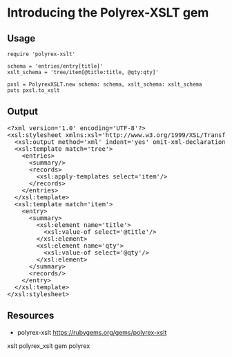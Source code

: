 # Introducing the Polyrex-XSLT gem

## Usage

    require 'polyrex-xslt'

    schema = 'entries/entry[title]'
    xslt_schema = 'tree/item[@title:title, @qty:qty]'

    pxsl = PolyrexXSLT.new schema: schema, xslt_schema: xslt_schema
    puts pxsl.to_xslt

## Output

<pre>
&lt;?xml version='1.0' encoding='UTF-8'?&gt;
&lt;xsl:stylesheet xmlns:xsl='http://www.w3.org/1999/XSL/Transform' version='1.0'&gt;
  &lt;xsl:output method='xml' indent='yes' omit-xml-declaration='yes'/&gt;
  &lt;xsl:template match='tree'&gt;
    &lt;entries&gt;
      &lt;summary/&gt;
      &lt;records&gt;
        &lt;xsl:apply-templates select='item'/&gt;
      &lt;/records&gt;
    &lt;/entries&gt;
  &lt;/xsl:template&gt;
  &lt;xsl:template match='item'&gt;
    &lt;entry&gt;
      &lt;summary&gt;
        &lt;xsl:element name='title'&gt;
          &lt;xsl:value-of select='@title'/&gt;
        &lt;/xsl:element&gt;
        &lt;xsl:element name='qty'&gt;
          &lt;xsl:value-of select='@qty'/&gt;
        &lt;/xsl:element&gt;
      &lt;/summary&gt;
      &lt;records/&gt;
    &lt;/entry&gt;
  &lt;/xsl:template&gt;
&lt;/xsl:stylesheet&gt;
</pre>

## Resources

* polyrex-xslt https://rubygems.org/gems/polyrex-xslt

xslt polyrex_xslt gem polyrex
